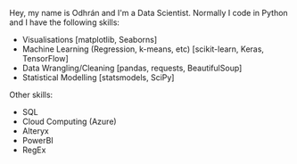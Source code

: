 Hey, my name is Odhrán and I'm a Data Scientist. Normally I code in Python and I have the following skills:
<ul>
  <li>Visualisations [matplotlib, Seaborns]</li>
  <li>Machine Learning (Regression, k-means, etc) [scikit-learn, Keras, TensorFlow]</li>
  <li>Data Wrangling/Cleaning [pandas, requests, BeautifulSoup]</li>
  <li>Statistical Modelling [statsmodels, SciPy]</li>
</ul>

Other skills:
<ul>
  <li>SQL</li>
  <li>Cloud Computing (Azure)</li>
  <li>Alteryx</li>
  <li>PowerBI</li>
  <li>RegEx</li>
